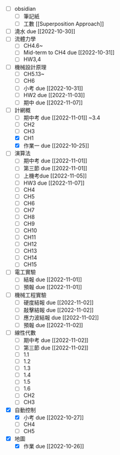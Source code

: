 - [ ] obsidian
	- [ ] 筆記紙
	- [ ] 工數 [[Superposition Approach]]
- [ ] 澆水 due [[2022-10-30]]
- [ ] 流體力學
	- [ ] CH4.6~
	- [ ] Mid-term to CH4 due [[2022-10-31]]
	- [ ] HW3,4 
- [ ] 機械設計原理
	- [ ] CH5.13~
	- [ ] CH6
	- [ ] 小考 due [[2022-10-31]]
	- [ ] HW2 due [[2022-11-03]]
	- [ ] 期中 due [[2022-11-07]]
- [ ] 計網概
	- [ ] 期中考 due [[2022-11-01]] ~3.4
	- [ ] CH2
	- [ ] CH3
	- [x] CH1
	- [x] 作業一 due [[2022-10-25]]
- [ ] 演算法
	- [ ] 期中考 due [[2022-11-01]]
	- [ ] 第三節 due [[2022-11-01]]
	- [ ] 上機考due [[2022-11-05]]
	- [ ] HW3 due [[2022-11-07]]
	- [ ] CH4
	- [ ] CH5
	- [ ] CH6
	- [ ] CH7
	- [ ] CH8
	- [ ] CH9
	- [ ] CH10
	- [ ] CH11
	- [ ] CH12
	- [ ] CH13
	- [ ] CH14
	- [ ] CH15
- [ ] 電工實驗
	- [ ] 結報 due [[2022-11-01]]
	- [ ] 預報 due [[2022-11-01]]
- [ ] 機械工程實驗
	- [ ] 硬度結報 due [[2022-11-02]]
	- [ ] 敲擊結報 due [[2022-11-02]]
	- [ ] 應力波結報 due [[2022-11-02]]
	- [ ] 預報 due [[2022-11-02]]
- [ ] 線性代數
	- [ ] 期中考 due [[2022-11-02]]
	- [ ] 第三節 due [[2022-11-02]]
	- [ ] 1.1
	- [ ] 1.2
	- [ ] 1.3
	- [ ] 1.4
	- [ ] 1.5
	- [ ] 1.6
	- [ ] CH2
	- [ ] CH3
- [x] 自動控制
	- [x] 小考 due [[2022-10-27]]
	- [ ] CH4
	- [ ] CH5
- [x] 地圖
	- [x] 作業 due [[2022-10-26]]
